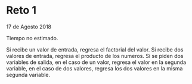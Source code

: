 # Reto 1
17 de Agosto 2018

Tiempo no estimado.

Si recibe un valor de entrada, regresa el factorial del valor. Si recibe dos valores de entrada, regresa el producto de los numeros. Si se piden dos variables de salida, en el caso de un valor, regresa el valor en la segunda variable, en el caso de dos valores, regresa los dos valores en la misma segunda variable.
